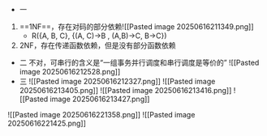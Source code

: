 - 一
1. ==1NF==，存在对码的部分依赖![[Pasted image 20250616211349.png]]
	- R({A, B, C}, {(A, C)→B , (A,B)→C, B→C})
2. 2NF，存在传递函数依赖，但是没有部分函数依赖
- 二
不对，可串行的含义是“一组事务并行调度和串行调度是等价的”
![[Pasted image 20250616212528.png]]
- 三
![[Pasted image 20250616212327.png]]
![[Pasted image 20250616213405.png]]
![[Pasted image 20250616213416.png]]
![[Pasted image 20250616213427.png]]


![[Pasted image 20250616221358.png]]
![[Pasted image 20250616221425.png]]
